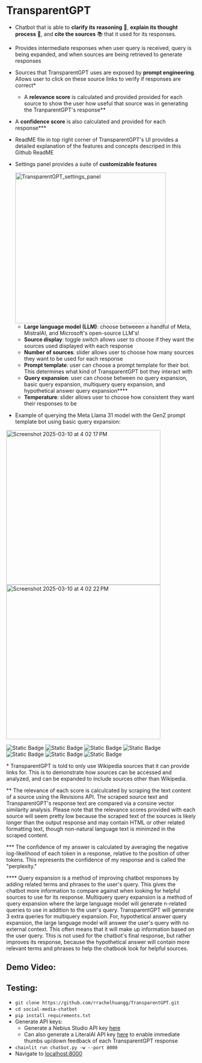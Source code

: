 # TransparentGPT
* Chatbot that is able to <b>clarify its reasoning</b> 🧠, <b>explain its thought process</b> 🙊, and <b>cite the sources</b> 📚 that it used for its responses.
* Provides intermediate responses when user query is received, query is being expanded, and when sources are being retrieved to generate responses
* Sources that TransparentGPT uses are exposed by <b>prompt engineering</b>. Allows user to click on these source links to verify if responses are correct*
  * A <b>relevance score</b> is calculated and provided provided for each source to show the user how useful that source was in generating the TranparentGPT's response**
* A <b>confidence score</b> is also calculated and provided for each response***
* ReadME file in top right corner of TransparentGPT's UI provides a detailed explanation of the features and concepts descriped in this Github ReadME
* Settings panel provides a suite of <b>customizable features</b>

  <img width="400" alt="TransparentGPT_settings_panel" src="https://github.com/user-attachments/assets/46be3f5c-d795-438d-b110-7ed49b3d3b9b" />
  
  * <b>Large language model (LLM)</b>: choose betweeen a handful of Meta, MistralAI, and Microsoft's open-source LLM's!
  * <b>Source display</b>: toggle switch allows user to choose if they want the sources used displayed with each response
  * <b>Number of sources</b>: slider allows user to choose how many sources they want to be used for each response
  * <b>Prompt template</b>: user can choose a prompt template for their bot. This determines what kind of TransparentGPT bot they interact with
  * <b>Query expansion</b>: user can choose between no query expansion, basic query expansion, multiquery query expansion, and hypothetical answer query expansion****
  * <b>Temperature</b>: slider allows user to choose how consistent they want their responses to be

* Example of querying the Meta Llama 31 model with the GenZ prompt template bot using basic query expansion:

<img width="410" alt="Screenshot 2025-03-10 at 4 02 17 PM" src="https://github.com/user-attachments/assets/a668081d-49b7-4b50-9d16-ed89a24e327d"/> <img width="410" alt="Screenshot 2025-03-10 at 4 02 22 PM" src="https://github.com/user-attachments/assets/8e2b2c3a-9c59-4105-bfb2-21939cad9dba" />

![Static Badge](https://img.shields.io/badge/Langchain-green) ![Static Badge](https://img.shields.io/badge/Chainlit-red) ![Static Badge](https://img.shields.io/badge/NebiusStudio-black) ![Static Badge](https://img.shields.io/badge/MetaLlama-blue) ![Static Badge](https://img.shields.io/badge/MistralAI-purple) ![Static Badge](https://img.shields.io/badge/DolphinMixtral-blue) ![Static Badge](https://img.shields.io/badge/MicrsoftMini-black)

\* TransparentGPT is told to only use Wikipedia sources that it can provide links for. This is to demonstrate how sources can be accessed and analyzed, and can be expanded to include sources other than Wikipedia.

\** The relevance of each score is calculcated by scraping the text content of a source using the Revisions API. The scraped source text and TransparentGPT's response text are compared via a consine vector similarity analysis. Please note that the relevance scores provided with each source will seem pretty low because the scraped text of the sources is likely longer than the output response and may contain HTML or other related
formatting text, though non-natural language text is minimzed in the scraped content.

\*** The confidence of my answer is calculated by averaging the negative log-likelihood of each token in a response, relative to the position of other tokens. This represents the confidence of my response and is called the "perplexity."

\**** Query expansion is a method of improving chatbot responses by adding related terms and phrases to the user's query. This gives the chatbot more information to compare against when looking for helpful sources to use for its response. Multiquery query expansion is a method of query expansion where the large language model will generate n-related queries to use in addition to the user's query. TransparentGPT will generate 3 extra queries for multiquery expansion. For, hypothetical answer query expansion, the large language model will answer the user's query with no external context. This often means that it will make up information based on the user query. This is not used for the chatbot's final response, but rather improves its response, because the hypothetical answer will contain more relevant terms and phrases to help the chatbook look for helpful sources.

## Demo Video:

## Testing:
* `git clone https://github.com/rrachelhuangg/TransparentGPT.git`
* `cd social-media-chatbot`
* `pip install requirements.txt`
* Generate API keys:
  * Generate a Nebius Studio API key [here](https://studio.nebius.com/settings/api-keys)
  * Can also generate a LiteralAI API key [here](https://cloud.getliteral.ai/projects/rebuild_hackathon-yASBMe2aWvjB/settings?apiKeys-filter=%5B%5D) to enable immediate thumbs up/down feedback of each TransparentGPT response
* `chainlit run chatbot.py -w --port 8000`
* Navigate to [localhost:8000](http://localhost:8000/)
